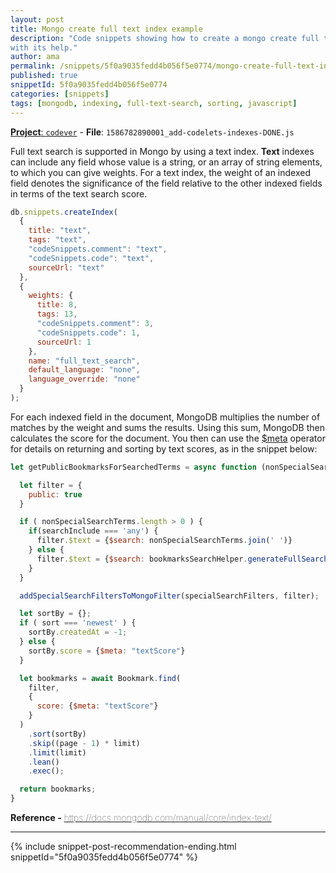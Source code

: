 ```yaml
---
layout: post
title: Mongo create full text index example
description: "Code snippets showing how to create a mongo create full text index and how to search for results
with its help."
author: ama
permalink: /snippets/5f0a9035fedd4b056f5e0774/mongo-create-full-text-index-example
published: true
snippetId: 5f0a9035fedd4b056f5e0774
categories: [snippets]
tags: [mongodb, indexing, full-text-search, sorting, javascript]
---
```


[**Project**: `codever`](https://github.com/codeverland/codever) - **File**:  `1586782890001_add-codelets-indexes-DONE.js`

Full text search is supported in Mongo by using a text index. **Text** indexes can include any field whose value is a string,
 or an array of string elements, to which you can give weights. For a text index, the weight of an indexed
  field denotes the significance of the field relative to the other indexed fields in terms of the text search score.

```javascript
db.snippets.createIndex(
  {
    title: "text",
    tags: "text",
    "codeSnippets.comment": "text",
    "codeSnippets.code": "text",
    sourceUrl: "text"
  },
  {
    weights: {
      title: 8,
      tags: 13,
      "codeSnippets.comment": 3,
      "codeSnippets.code": 1,
      sourceUrl: 1
    },
    name: "full_text_search",
    default_language: "none",
    language_override: "none"
  }
);
```

For each indexed field in the document, MongoDB multiplies the number of matches by the weight and sums the results.
 Using this sum, MongoDB then calculates the score for the document.
  You then can use the  [$meta](https://docs.mongodb.com/manual/reference/operator/aggregation/meta/) operator for details
   on returning and sorting by text scores, as in the snippet below:

```javascript
let getPublicBookmarksForSearchedTerms = async function (nonSpecialSearchTerms, page, limit, sort, specialSearchFilters, searchInclude) {

  let filter = {
    public: true
  }

  if ( nonSpecialSearchTerms.length > 0 ) {
    if(searchInclude === 'any') {
      filter.$text = {$search: nonSpecialSearchTerms.join(' ')}
    } else {
      filter.$text = {$search: bookmarksSearchHelper.generateFullSearchText(nonSpecialSearchTerms)};
    }
  }

  addSpecialSearchFiltersToMongoFilter(specialSearchFilters, filter);

  let sortBy = {};
  if ( sort === 'newest' ) {
    sortBy.createdAt = -1;
  } else {
    sortBy.score = {$meta: "textScore"}
  }

  let bookmarks = await Bookmark.find(
    filter,
    {
      score: {$meta: "textScore"}
    }
  )
    .sort(sortBy)
    .skip((page - 1) * limit)
    .limit(limit)
    .lean()
    .exec();

  return bookmarks;
}
```

<span style="font-size: 0.9rem">
  <strong>Reference - </strong>
  <a href="https://docs.mongodb.com/manual/core/index-text/" target="_blank" style="font-weight: lighter">
     https://docs.mongodb.com/manual/core/index-text/
  </a>
</span>

<hr/>


 {% include snippet-post-recommendation-ending.html snippetId="5f0a9035fedd4b056f5e0774" %}
